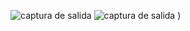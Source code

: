![captura de salida ](![Capturapoo](https://github.com/user-attachments/assets/eedaa0a0-f4e5-4bde-81ba-9c1a4b9427c6)
)
![captura de salida ](![![Capturapoo1](https://github.com/user-attachments/assets/9ef5e7ea-9bdc-4bd3-97d2-1bc0a3b489cf)
)
)

